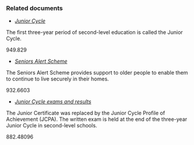 ###  Related documents

  * [ _Junior Cycle_ ](/en/education/primary-and-post-primary-education/going-to-post-primary-school/junior-cycle/)

The first three-year period of second-level education is called the Junior
Cycle.

949.829

  * [ _Seniors Alert Scheme_ ](/en/justice/crime-and-crime-prevention/seniors-alert/)

The Seniors Alert Scheme provides support to older people to enable them to
continue to live securely in their homes.

932.6603

  * [ _Junior Cycle exams and results_ ](/en/education/state-examinations/junior-cycle-exam-and-results/)

The Junior Certificate was replaced by the Junior Cycle Profile of Achievement
(JCPA). The written exam is held at the end of the three-year Junior Cycle in
second-level schools.

882.48096
